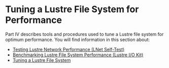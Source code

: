 # Tuning a Lustre File System for Performance

Part IV describes tools and procedures used to tune a Lustre file system for optimum performance. You will find information in this section about:

- [Testing Lustre Network Performance (LNet Self-Test)](https://github.com/DDNStorage/lustre_manual_markdown/blob/master/04.01-Testing%20Lustre%20Network%20Performance%20(LNet%20Self-Test).md)
- [Benchmarking Lustre File System Performance (Lustre I/O Kit)](https://github.com/echofoo/lustre_manual_markdown/blob/master/04.02-Benchmarking%20Lustre%20File%20System%20Performance%20(Lustre%20IO%20Kit).md)
- [Tuning a Lustre File System](https://github.com/DDNStorage/lustre_manual_markdown/blob/master/04.03-Tuning%20a%20Lustre%20File%20System.md)

